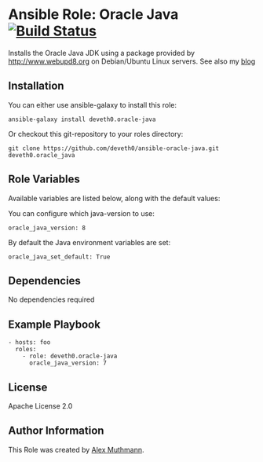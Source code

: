 # Ansible Role: Oracle Java [![Build Status](https://travis-ci.org/deveth0/ansible-oracle-java.svg?branch=master)](https://travis-ci.org/deveth0/ansible-oracle-java)

Installs the Oracle Java JDK using a package provided by http://www.webupd8.org on Debian/Ubuntu Linux servers. See also my [blog](https://www.dev-eth0.de/blog/2016/11/15/ansible_oracle_java.html)

## Installation

You can either use ansible-galaxy to install this role:

    ansible-galaxy install deveth0.oracle-java

Or checkout this git-repository to your roles directory:

    git clone https://github.com/deveth0/ansible-oracle-java.git deveth0.oracle_java


## Role Variables

Available variables are listed below, along with the default values:

You can configure which java-version to use:

    oracle_java_version: 8

By default the Java environment variables are set:

    oracle_java_set_default: True


## Dependencies
 
No dependencies required

## Example Playbook

    - hosts: foo
      roles:
        - role: deveth0.oracle-java
          oracle_java_version: 7
          

## License

Apache License 2.0

## Author Information

This Role was created by [Alex Muthmann](http://dev-eth0.de).
